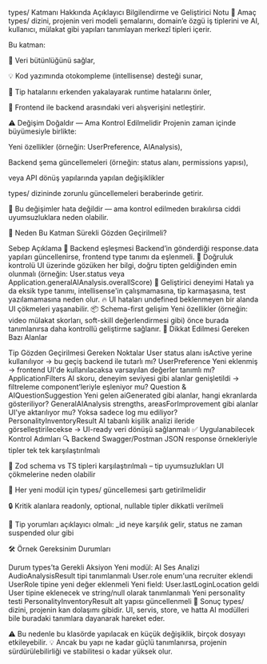 types/ Katmanı Hakkında Açıklayıcı Bilgilendirme ve Geliştirici Notu
🎯 Amaç
types/ dizini, projenin veri modeli şemalarını, domain’e özgü iş tiplerini ve AI, kullanıcı, mülakat gibi yapıları tanımlayan merkezî tipleri içerir.

Bu katman:

🧠 Veri bütünlüğünü sağlar,

💡 Kod yazımında otokompleme (intellisense) desteği sunar,

🚫 Tip hatalarını erkenden yakalayarak runtime hatalarını önler,

🔁 Frontend ile backend arasındaki veri alışverişini netleştirir.

⚠️ Değişim Doğaldır — Ama Kontrol Edilmelidir
Projenin zaman içinde büyümesiyle birlikte:

Yeni özellikler (örneğin: UserPreference, AIAnalysis),

Backend şema güncellemeleri (örneğin: status alanı, permissions yapısı),

veya API dönüş yapılarında yapılan değişiklikler

types/ dizininde zorunlu güncellemeleri beraberinde getirir.

🎯 Bu değişimler hata değildir — ama kontrol edilmeden bırakılırsa ciddi uyumsuzluklara neden olabilir.

🧠 Neden Bu Katman Sürekli Gözden Geçirilmeli?

Sebep Açıklama
🔄 Backend eşleşmesi Backend’in gönderdiği response.data yapıları güncellenirse, frontend type tanımı da eşlenmeli.
🧪 Doğruluk kontrolü UI üzerinde gözüken her bilgi, doğru tipten geldiğinden emin olunmalı (örneğin: User.status veya Application.generalAIAnalysis.overallScore)
🚧 Geliştirici deneyimi Hatalı ya da eksik type tanımı, intellisense'in çalışmamasına, tip karmaşasına, test yazılamamasına neden olur.
🔥 UI hataları undefined beklenmeyen bir alanda UI çökmeleri yaşanabilir.
📦 Schema-first gelişim Yeni özellikler (örneğin: video mülakat skorları, soft-skill değerlendirmesi gibi) önce burada tanımlanırsa daha kontrollü geliştirme sağlanır.
📌 Dikkat Edilmesi Gereken Bazı Alanlar

Tip Gözden Geçirilmesi Gereken Noktalar
User status alanı isActive yerine kullanılıyor → bu geçiş backend ile tutarlı mı?
UserPreference Yeni eklenmiş → frontend UI'de kullanılacaksa varsayılan değerler tanımlı mı?
ApplicationFilters AI skoru, deneyim seviyesi gibi alanlar genişletildi → filtreleme component’leriyle eşleniyor mu?
Question & AIQuestionSuggestion Yeni gelen aiGenerated gibi alanlar, hangi ekranlarda gösteriliyor?
GeneralAIAnalysis strengths, areasForImprovement gibi alanlar UI'ye aktarılıyor mu? Yoksa sadece log mu ediliyor?
PersonalityInventoryResult AI tabanlı kişilik analizi ileride görselleştirilecekse → UI-ready veri dönüşü sağlanmalı
✅ Uygulanabilecek Kontrol Adımları
🔍 Backend Swagger/Postman JSON response örnekleriyle tipler tek tek karşılaştırılmalı

🧪 Zod schema vs TS tipleri karşılaştırılmalı – tip uyumsuzlukları UI çökmelerine neden olabilir

🧱 Her yeni modül için types/ güncellemesi şartı getirilmelidir

🔒 Kritik alanlara readonly, optional, nullable tipler dikkatli verilmeli

🧭 Tip yorumları açıklayıcı olmalı: \_id neye karşılık gelir, status ne zaman suspended olur gibi

🛠️ Örnek Gereksinim Durumları

Durum types’ta Gerekli Aksiyon
Yeni modül: AI Ses Analizi AudioAnalysisResult tipi tanımlanmalı
User.role enum'una recruiter eklendi UserRole tipine yeni değer eklenmeli
Yeni field: User.lastLoginLocation geldi User tipine eklenecek ve string/null olarak tanımlanmalı
Yeni personality testi PersonalityInventoryResult alt yapısı güncellenmeli
📎 Sonuç
types/ dizini, projenin kan dolaşımı gibidir. UI, servis, store, ve hatta AI modülleri bile buradaki tanımlara dayanarak hareket eder.

⚠️ Bu nedenle bu klasörde yapılacak en küçük değişiklik, birçok dosyayı etkileyebilir.
💡 Ancak bu yapı ne kadar güçlü tanımlanırsa, projenin sürdürülebilirliği ve stabilitesi o kadar yüksek olur.
